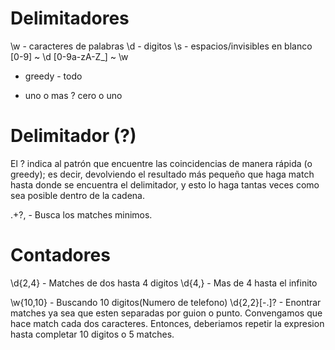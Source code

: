 # Delimitadores

\w - caracteres de palabras
\d - digitos
\s - espacios/invisibles en blanco
[0-9] ~ \d
[0-9a-zA-Z_] ~ \w
* greedy - todo
+ uno o mas
? cero o uno

# Delimitador (?)

El ? indica al patrón que encuentre las coincidencias de manera rápida (o greedy); es decir, devolviendo el resultado más pequeño que haga match hasta donde se encuentra el delimitador, y esto lo haga tantas veces como sea posible dentro de la cadena.

.+?, - Busca los matches minimos.

# Contadores

\d{2,4} - Matches de dos hasta 4 digitos
\d{4,} - Mas de 4 hasta el infinito

\w{10,10} - Buscando 10 digitos(Numero de telefono)
\d{2,2}[\-\.]? - Enontrar matches ya sea que esten separadas por guion o punto. Convengamos que hace match cada dos caracteres. Entonces, deberiamos repetir la expresion hasta completar 10 digitos o 5 matches.